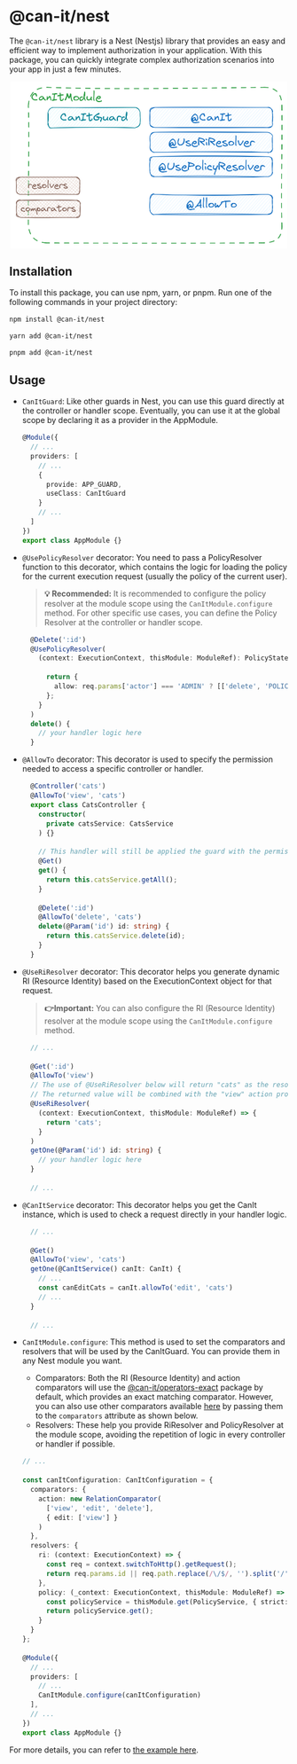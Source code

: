 # @can-it/nest

The `@can-it/nest` library is a Nest (Nestjs) library that provides an easy and efficient way to implement authorization in your application. With this package, you can quickly integrate complex authorization scenarios into your app in just a few minutes.

<div style="width: 100%; display: flex; justify-content: center;">
  <img src="../../assets/nest.png" width="500px">
</div>

## Installation

To install this package, you can use npm, yarn, or pnpm. Run one of the following commands in your project directory:

```shell
npm install @can-it/nest
```

```shell
yarn add @can-it/nest
```

```shell
pnpm add @can-it/nest
```

## Usage

- `CanItGuard`: Like other guards in Nest, you can use this guard directly at the controller or handler scope. Eventually, you can use it at the global scope by declaring it as a provider in the AppModule.

  ```typescript
  @Module({
    // ...
    providers: [
      // ...
      {
        provide: APP_GUARD,
        useClass: CanItGuard
      }
      // ...
    ]
  })
  export class AppModule {}
  ```

- `@UsePolicyResolver` decorator: You need to pass a PolicyResolver function to this decorator, which contains the logic for loading the policy for the current execution request (usually the policy of the current user).

  > **💡 Recommended:** It is recommended to configure the policy resolver at the module scope using the `CanItModule.configure` method. For other specific use cases, you can define the Policy Resolver at the controller or handler scope.

  ```typescript
    @Delete(':id')
    @UsePolicyResolver(
      (context: ExecutionContext, thisModule: ModuleRef): PolicyState => {

        return {
          allow: req.params['actor'] === 'ADMIN' ? [['delete', 'POLICIES']] : []
        };
      }
    )
    delete() {
      // your handler logic here
    }
  ```

- `@AllowTo` decorator: This decorator is used to specify the permission needed to access a specific controller or handler.

  ```typescript
    @Controller('cats')
    @AllowTo('view', 'cats')
    export class CatsController {
      constructor(
        private catsService: CatsService
      ) {}

      // This handler will still be applied the guard with the permission that was defined from the controller @AllowTo above
      @Get()
      get() {
        return this.catsService.getAll();
      }

      @Delete(':id')
      @AllowTo('delete', 'cats')
      delete(@Param('id') id: string) {
        return this.catsService.delete(id);
      }
    }
  ```

- `@UseRiResolver` decorator: This decorator helps you generate dynamic RI (Resource Identity) based on the ExecutionContext object for that request.

  > **👉Important:** You can also configure the RI (Resource Identity) resolver at the module scope using the `CanItModule.configure` method.

  ```typescript
    // ...

    @Get(':id')
    @AllowTo('view')
    // The use of @UseRiResolver below will return "cats" as the resource identity
    // The returned value will be combined with the "view" action provided from @AllowTo above
    @UseRiResolver(
      (context: ExecutionContext, thisModule: ModuleRef) => {
        return 'cats';
      }
    )
    getOne(@Param('id') id: string) {
      // your handler logic here
    }

    // ...
  ```

- `@CanItService` decorator: This decorator helps you get the CanIt instance, which is used to check a request directly in your handler logic.

  ```typescript
    // ...

    @Get()
    @AllowTo('view', 'cats')
    getOne(@CanItService() canIt: CanIt) {
      // ...
      const canEditCats = canIt.allowTo('edit', 'cats')
      // ...
    }

    // ...
  ```

- `CanItModule.configure`: This method is used to set the comparators and resolvers that will be used by the CanItGuard. You can provide them in any Nest module you want.

  - Comparators: Both the RI (Resource Identity) and action comparators will use the [@can-it/operators-exact](./packages/operators/exact/) package by default, which provides an exact matching comparator. However, you can also use other comparators available [here](https://www.npmjs.com/search?q=keywords:can-it-operators) by passing them to the `comparators` attribute as shown below.
  - Resolvers: These help you provide RiResolver and PolicyResolver at the module scope, avoiding the repetition of logic in every controller or handler if possible.

  ```typescript
  // ...

  const canItConfiguration: CanItConfiguration = {
    comparators: {
      action: new RelationComparator(
        ['view', 'edit', 'delete'],
        { edit: ['view'] }
      )
    },
    resolvers: {
      ri: (context: ExecutionContext) => {
        const req = context.switchToHttp().getRequest();
        return req.params.id || req.path.replace(/\/$/, '').split('/').pop();
      },
      policy: (_context: ExecutionContext, thisModule: ModuleRef) => {
        const policyService = thisModule.get(PolicyService, { strict: false });
        return policyService.get();
      }
    }
  };

  @Module({
    // ...
    providers: [
      // ...
      CanItModule.configure(canItConfiguration)
    ],
    // ...
  })
  export class AppModule {}

  ```

For more details, you can refer to [the example here](https://github.com/can-it/examples/blob/main/apps/nest/src/main.ts).
